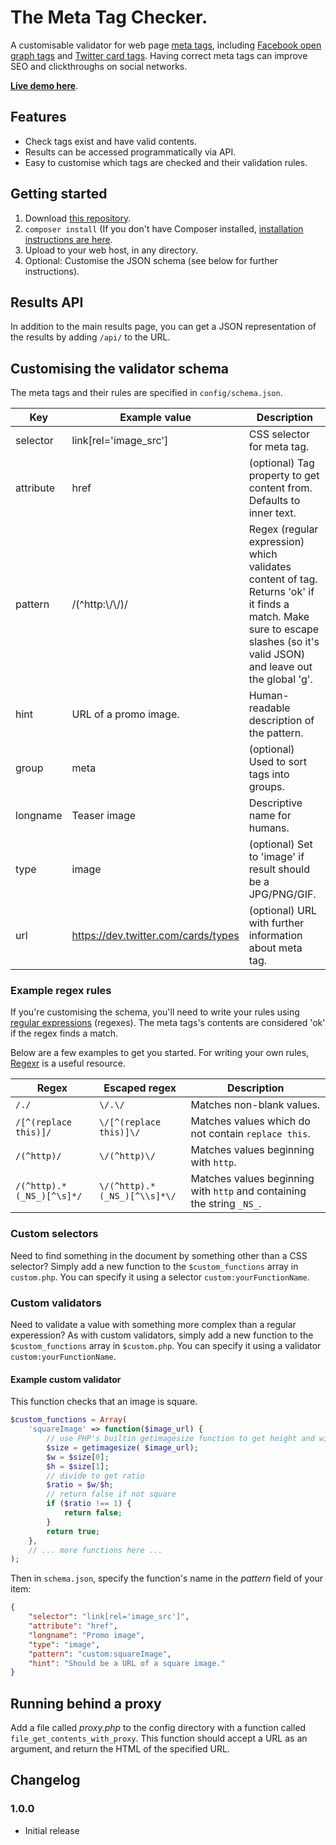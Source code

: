 # The Meta Tag Checker.

A customisable validator for web page [meta tags](http://en.wikipedia.org/wiki/Meta_element), including [Facebook open graph tags](http://ogp.me) and [Twitter card tags](https://dev.twitter.com/cards/getting-started). Having correct meta tags can improve SEO and clickthroughs on social networks.

**[Live demo here](https://the-meta-tag-checker.herokuapp.com/)**.

## Features

- Check tags exist and have valid contents.
- Results can be accessed programmatically via API.
- Easy to customise which tags are checked and their validation rules.

## Getting started

1. Download [this repository](/archive/master.zip).
2. `composer install` (If you don't have Composer installed, [installation instructions are here](https://getcomposer.org/doc/00-intro.md#installation-linux-unix-osx).
3. Upload to your web host, in any directory.
4. Optional: Customise the JSON schema (see below for further instructions).


## Results API

In addition to the main results page, you can get a JSON representation of the results by adding `/api/` to the URL.

## Customising the validator schema

The meta tags and their rules are specified in `config/schema.json`.

Key | Example value | Description
--- | --- | ---
selector | link[rel='image_src'] | CSS selector for meta tag.
attribute | href | (optional) Tag property to get content from. Defaults to inner text.
pattern | \/(^http:\\/\\/)\/ | Regex (regular expression) which validates content of tag. Returns 'ok' if it finds a match. Make sure to escape slashes (so it's valid JSON) and leave out the global 'g'.
hint | URL of a promo image. | Human-readable description of the pattern.
group | meta | (optional) Used to sort tags into groups.
longname | Teaser image | Descriptive name for humans.
type | image | (optional) Set to 'image' if result should be a JPG/PNG/GIF.
url | https://dev.twitter.com/cards/types | (optional) URL with further information about meta tag.

### Example regex rules

If you're customising the schema, you'll need to write your rules using [regular expressions](http://en.wikipedia.org/wiki/Regular_expression) (regexes). The meta tags's contents are considered 'ok' if the regex finds a match.

Below are a few examples to get you started. For writing your own rules, [Regexr](http://regexr.com) is a useful resource.

Regex | Escaped regex | Description
--- | --- | ---
`/./` | `\/.\/` | Matches non-blank values.
`/[^(replace this)]/` | `\/[^(replace this)]\/` | Matches values which do not contain `replace this`.
`/(^http)/` | `\/(^http)\/` | Matches values beginning with `http`.
`/(^http).*(_NS_)[^\s]*/` | `\/(^http).*(_NS_)[^\\s]*\/` | Matches values beginning with `http` and containing the string `_NS_`.

### Custom selectors

Need to find something in the document by something other than a CSS selector? Simply add a new function to the `$custom_functions` array in `custom.php`. You can specify it using a selector `custom:yourFunctionName`.

### Custom validators

Need to validate a value with something more complex than a regular experession? As with custom validators, simply add a new function to the `$custom_functions` array in `$custom.php`. You can specify it using a validator `custom:yourFunctionName`.

#### Example custom validator

This function checks that an image is square.

```php
$custom_functions = Array(
    'squareImage' => function($image_url) {
        // use PHP's builtin getimagesize function to get height and width of image
        $size = getimagesize( $image_url);
        $w = $size[0];
        $h = $size[1];
        // divide to get ratio
        $ratio = $w/$h;
        // return false if not square
        if ($ratio !== 1) {
            return false;
        }
        return true;
    },
    // ... more functions here ...
);
```

Then in `schema.json`, specify the function's name in the *pattern* field of your item:

```json
{
    "selector": "link[rel='image_src']",
    "attribute": "href",
    "longname": "Promo image",
    "type": "image",
    "pattern": "custom:squareImage",
    "hint": "Should be a URL of a square image."
}
```

## Running behind a proxy

Add a file called *proxy.php* to the config directory with a function called `file_get_contents_with_proxy`. This function should accept a URL as an argument, and return the HTML of the specified URL.

## Changelog

### 1.0.0

- Initial release



